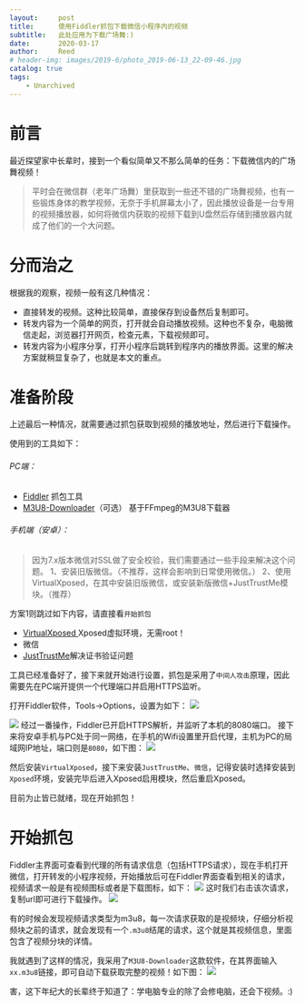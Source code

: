 ```yaml
---
layout:     post
title:      使用Fiddler抓包下载微信小程序内的视频
subtitle:   此处应用为下载广场舞:)
date:       2020-03-17
author:     Reed
# header-img: images/2019-6/photo_2019-06-13_22-09-46.jpg
catalog: true
tags:
    - Unarchived
---
```

# 前言
最近探望家中长辈时，接到一个看似简单又不那么简单的任务：下载微信内的广场舞视频！
> 平时会在微信群（老年广场舞）里获取到一些还不错的广场舞视频，也有一些锻炼身体的教学视频，无奈于手机屏幕太小了，因此播放设备是一台专用的视频播放器，如何将微信内获取的视频下载到U盘然后存储到播放器内就成了他们的一个大问题。


# 分而治之
根据我的观察，视频一般有这几种情况：
- 直接转发的视频。这种比较简单，直接保存到设备然后复制即可。
- 转发内容为一个简单的网页，打开就会自动播放视频。这种也不复杂，电脑微信走起，浏览器打开网页，检查元素，下载视频即可。
- 转发内容为小程序分享，打开小程序后跳转到程序内的播放界面。这里的解决方案就稍显复杂了，也就是本文的重点。
# 准备阶段
上述最后一种情况，就需要通过抓包获取到视频的播放地址，然后进行下载操作。

使用到的工具如下：
###### PC端：
- [Fiddler](https://www.telerik.com/fiddler) 抓包工具
- [M3U8-Downloader](https://github.com/nilaoda/M3U8-Downloader)（可选） 基于FFmpeg的M3U8下载器

###### 手机端（安卓）：
> 因为7.x版本微信对SSL做了安全校验，我们需要通过一些手段来解决这个问题。
1、安装旧版微信。（不推荐，这样会影响到日常使用微信。）
2、使用VirtualXposed，在其中安装旧版微信，或安装新版微信+JustTrustMe模块。（推荐）

方案1则跳过如下内容，请直接看`开始抓包`
- [VirtualXposed ](https://github.com/android-hacker/VirtualXposed/releases) Xposed虚拟环境，无需root！
- 微信
- [JustTrustMe](https://github.com/Fuzion24/JustTrustMe/releases)解决证书验证问题

工具已经准备好了，接下来就开始进行设置，抓包是采用了`中间人攻击`原理，因此需要先在PC端开提供一个代理端口并启用HTTPS监听。

打开Fiddler软件，Tools->Options，设置为如下：
![](/images/2020-3/1232.png)

![](/images/2020-3/13211.png)
经过一番操作，Fiddler已开启HTTPS解析，并监听了本机的8080端口。
接下来将安卓手机与PC处于同一网络，在手机的Wifi设置里开启代理，主机为PC的局域网IP地址，端口则是`8080`，如下图：
![](/images/2020-3/1233111.png)

然后安装`VirtualXposed`，接下来安装`JustTrustMe`、`微信`，记得安装时选择安装到`Xposed`环境，安装完毕后进入Xposed启用模块，然后重启Xposed。

目前为止皆已就绪，现在开始抓包！
# 开始抓包
Fiddler主界面可查看到代理的所有请求信息（包括HTTPS请求），现在手机打开微信，打开转发的小程序视频，开始播放后可在Fiddler界面查看到相关的请求，视频请求一般是有视频图标或者是下载图标，如下：
![](/images/2020-3/11321.png)
这时我们右击该次请求，复制url即可进行下载操作。
![](/images/2020-3/1231122.png)

有的时候会发现视频请求类型为m3u8，每一次请求获取的是视频块，仔细分析视频块之前的请求，就会发现有一个`.m3u8`结尾的请求，这个就是其视频信息，里面包含了视频分块的详情。

我就遇到了这样的情况，我采用了`M3U8-Downloader`这款软件，在其界面输入`xx.m3u8`链接，即可自动下载获取完整的视频！如下图：
![](/images/2020-3/123123.png)

害，这下年纪大的长辈终于知道了：学电脑专业的除了会修电脑，还会下视频。:)
